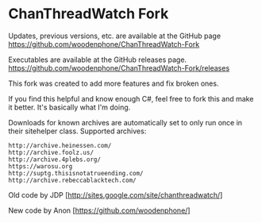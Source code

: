 # ChanThreadWatch Fork
Updates, previous versions, etc. are available at the GitHub page
https://github.com/woodenphone/ChanThreadWatch-Fork

Executables are available at the GitHub releases page.
https://github.com/woodenphone/ChanThreadWatch-Fork/releases

This fork was created to add more features and fix broken ones.


If you find this helpful and know enough C#, feel free to fork this and make it better.
It's basically what I'm doing.


Downloads for known archives are automatically set to only run once in their sitehelper class.
Supported archives:
````
http://archive.heinessen.com/
http://archive.foolz.us/
http://archive.4plebs.org/
https://warosu.org
http://suptg.thisisnotatrueending.com/
http://archive.rebeccablacktech.com/
````

Old code by JDP
[http://sites.google.com/site/chanthreadwatch/]

New code by Anon
[https://github.com/woodenphone/]
